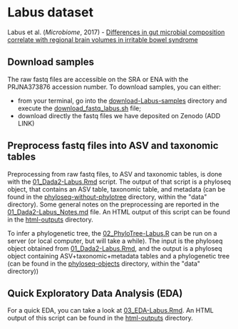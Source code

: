 # Labus dataset
Labus et al. (_Microbiome_, 2017) - [Differences in gut microbial composition correlate with regional brain volumes in irritable bowel syndrome][1]

[1]: https://microbiomejournal.biomedcentral.com/articles/10.1186/s40168-017-0260-z


## Download samples

The raw fastq files are accessible on the SRA or ENA with the PRJNA373876 accession number. To download samples, you can either:
- from your terminal, go into the [download-Labus-samples](download-Labus-samples/) directory and execute the [download_fastq_labus.sh](download-Labus-samples/download_fastq_labus.sh) file;
- download directly the fastq files we have deposited on Zenodo (ADD LINK)


## Preprocess fastq files into ASV and taxonomic tables

Preprocessing from raw fastq files, to ASV and taxonomic tables, is done with the [01_Dada2-Labus.Rmd](01_Dada2-Labus.Rmd) script. The output of that script is a phyloseq object, that contains an ASV table, taxonomic table, and metadata (can be found in the [phyloseq-without-phylotree](../../../data/phyloseq-objects/phyloseq-without-phylotree/) directory, within the "data" directory). Some general notes on the preprocessing are reported in the [01_Dada2-Labus_Notes.md](01_Dada2-Labus_Notes.md) file. An HTML output of this script can be found in the [html-outputs](./html-outputs/) directory.

To infer a phylogenetic tree, the [02_PhyloTree-Labus.R](02_PhyloTree-Labus.R) can be run on a server (or local computer, but will take a while). The input is the phyloseq object obtained from [01_Dada2-Labus.Rmd](01_Dada2-Labus.Rmd), and the output is a phyloseq object containing ASV+taxonomic+metadata tables and a phylogenetic tree (can be found in the [phyloseq-objects](../../../data/phyloseq-objects/) directory, within the "data" directory))


## Quick Exploratory Data Analysis (EDA)

For a quick EDA, you can take a look at [03_EDA-Labus.Rmd](03_EDA-Labus.Rmd). An HTML output of this script can be found in the [html-outputs](./html-outputs/) directory.